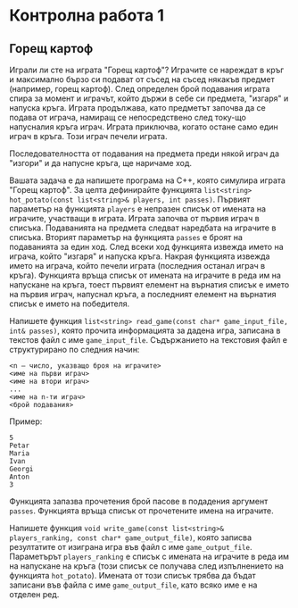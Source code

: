 Контролна работа 1
==================

Горещ картоф
------------
Играли ли сте на играта "Горещ картоф"? Играчите се нареждат в кръг и
максимално бързо си подават от съсед на съсед някакъв предмет
(например, горещ картоф). След определен брой подавания играта спира за момент
и играчът, който държи в себе си предмета, "изгаря" и напуска кръга. Играта
продължава, като предметът започва да се подава от играча, намиращ се
непосредствено след току-що напусналия кръга играч. Играта приключва,
когато остане само един играч в кръга. Този играч печели играта.

Последователността от подавания на предмета преди някой играч да "изгори"
и да напусне кръга, ще наричаме ход.

Вашата задача е да напишете програма на C++, която симулира играта "Горещ
картоф". За целта дефинирайте функцията
`list<string> hot_potato(const list<string>& players, int passes)`.
Първият параметър на функцията `players` е непразен списък от имената
на играчите, участващи в играта. Играта започва от първия играч в списъка.
Подаванията на предмета следват наредбата на играчите в списъка.
Вторият параметър на функцията `passes` е броят на подаванията за един ход.
След всеки ход функцията извежда името на играча, който "изгаря" и напуска
кръга. Накрая функцията извежда името на играча, който печели играта (последния
останал играч в кръга). Функцията връща списък от имената на играчите в реда
им на напускане на кръга, тоест първият елемент на върнатия списък е името на
първия играч, напуснал кръга, а последният елемент на върнатия списък е името
на победителя.

Напишете функция
`list<string> read_game(const char* game_input_file, int& passes)`, която
прочита информацията за дадена игра, записана в
текстов файл с име `game_input_file`.
Съдържанието на текстовия файл е структурирано по следния начин:
```
<n – число, указващо броя на играчите>
<име на първи играч>
<име на втори играч>
...
<име на n-ти играч>
<брой подавания>
```

Пример:
```
5
Petar
Maria
Ivan
Georgi
Anton
3
```

Функцията запазва прочетения брой пасове в подадения аргумент `passes`.
Функцията връща списък от прочетените имена на играчите.

Напишете функция
`void write_game(const list<string>& players_ranking, const char* game_output_file)`,
която записва резултатите от изиграна игра във файл с име `game_output_file`.
Параметърът `players_ranking` е списък с имената на играчите
в реда им на напускане на кръга (този списък се получава след изпълнението на
функцията `hot_potato`). Имената от този списък трябва да бъдат
записани във файла с име `game_output_file`, като всяко име е на отделен ред.

